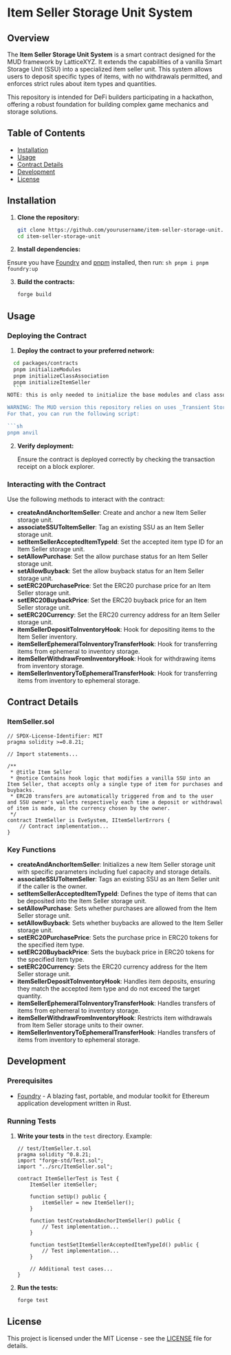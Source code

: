 # Item Seller Storage Unit System

## Overview

The **Item Seller Storage Unit System** is a smart contract designed for the MUD framework by LatticeXYZ. It extends the capabilities of a vanilla Smart Storage Unit (SSU) into a specialized item seller unit. This system allows users to deposit specific types of items, with no withdrawals permitted, and enforces strict rules about item types and quantities.

This repository is intended for DeFi builders participating in a hackathon, offering a robust foundation for building complex game mechanics and storage solutions.

## Table of Contents

- [Installation](#installation)
- [Usage](#usage)
- [Contract Details](#contract-details)
- [Development](#development)
- [License](#license)

## Installation

1. **Clone the repository:**

    ```sh
    git clone https://github.com/yourusername/item-seller-storage-unit.git
    cd item-seller-storage-unit
    ```

2. **Install dependencies:**

  Ensure you have [Foundry](https://github.com/foundry-rs/foundry) and [pnpm](https://pnpm.io/) installed, then run:
    ```sh
    pnpm i
    pnpm foundry:up
    ```

3. **Build the contracts:**

    ```sh
    forge build
    ```

## Usage

### Deploying the Contract

1. **Deploy the contract to your preferred network:**

  ```sh
    cd packages/contracts
    pnpm initializeModules
    pnpm initializeClassAssociation
    pnpm initializeItemSeller
    ```
  NOTE: this is only needed to initialize the base modules and class association once; on our playtest's Testnet, it has probably already been done ! but to test locally, it will be necessary to run those prior to installing the War Module initialization script.

  WARNING: The MUD version this repository relies on uses _Transient Storage_ opcodes. This means that, in order to deploy the contract suite, you *need* to run a local node that has its `evm_version` set to `cancun` or higher.
  For that, you can run the following script:

  ```sh
  pnpm anvil
  ```

2. **Verify deployment:**

    Ensure the contract is deployed correctly by checking the transaction receipt on a block explorer.

### Interacting with the Contract

Use the following methods to interact with the contract:

- **createAndAnchorItemSeller**: Create and anchor a new Item Seller storage unit.
- **associateSSUToItemSeller**: Tag an existing SSU as an Item Seller storage unit.
- **setItemSellerAcceptedItemTypeId**: Set the accepted item type ID for an Item Seller storage unit.
- **setAllowPurchase**: Set the allow purchase status for an Item Seller storage unit.
- **setAllowBuyback**: Set the allow buyback status for an Item Seller storage unit.
- **setERC20PurchasePrice**: Set the ERC20 purchase price for an Item Seller storage unit.
- **setERC20BuybackPrice**: Set the ERC20 buyback price for an Item Seller storage unit.
- **setERC20Currency**: Set the ERC20 currency address for an Item Seller storage unit.
- **itemSellerDepositToInventoryHook**: Hook for depositing items to the Item Seller inventory.
- **itemSellerEphemeralToInventoryTransferHook**: Hook for transferring items from ephemeral to inventory storage.
- **itemSellerWithdrawFromInventoryHook**: Hook for withdrawing items from inventory storage.
- **itemSellerInventoryToEphemeralTransferHook**: Hook for transferring items from inventory to ephemeral storage.

## Contract Details

### ItemSeller.sol

```solidity
// SPDX-License-Identifier: MIT
pragma solidity >=0.8.21;

// Import statements...

/**
 * @title Item Seller
 * @notice Contains hook logic that modifies a vanilla SSU into an Item Seller, that accepts only a single type of item for purchases and buybacks.
 * ERC20 transfers are automatically triggered from and to the user and SSU owner's wallets respectively each time a deposit or withdrawal of item is made, in the currency chosen by the owner.
 */
contract ItemSeller is EveSystem, IItemSellerErrors {
    // Contract implementation...
}
```

### Key Functions

- **createAndAnchorItemSeller**: Initializes a new Item Seller storage unit with specific parameters including fuel capacity and storage details.
- **associateSSUToItemSeller**: Tags an existing SSU as an Item Seller unit if the caller is the owner.
- **setItemSellerAcceptedItemTypeId**: Defines the type of items that can be deposited into the Item Seller storage unit.
- **setAllowPurchase**: Sets whether purchases are allowed from the Item Seller storage unit.
- **setAllowBuyback**: Sets whether buybacks are allowed to the Item Seller storage unit.
- **setERC20PurchasePrice**: Sets the purchase price in ERC20 tokens for the specified item type.
- **setERC20BuybackPrice**: Sets the buyback price in ERC20 tokens for the specified item type.
- **setERC20Currency**: Sets the ERC20 currency address for the Item Seller storage unit.
- **itemSellerDepositToInventoryHook**: Handles item deposits, ensuring they match the accepted item type and do not exceed the target quantity.
- **itemSellerEphemeralToInventoryTransferHook**: Handles transfers of items from ephemeral to inventory storage.
- **itemSellerWithdrawFromInventoryHook**: Restricts item withdrawals from Item Seller storage units to their owner.
- **itemSellerInventoryToEphemeralTransferHook**: Handles transfers of items from inventory to ephemeral storage.

## Development

### Prerequisites

- [Foundry](https://github.com/foundry-rs/foundry) - A blazing fast, portable, and modular toolkit for Ethereum application development written in Rust.

### Running Tests

1. **Write your tests** in the `test` directory. Example:

    ```solidity
    // test/ItemSeller.t.sol
    pragma solidity ^0.8.21;
    import "forge-std/Test.sol";
    import "../src/ItemSeller.sol";

    contract ItemSellerTest is Test {
        ItemSeller itemSeller;

        function setUp() public {
            itemSeller = new ItemSeller();
        }

        function testCreateAndAnchorItemSeller() public {
            // Test implementation...
        }

        function testSetItemSellerAcceptedItemTypeId() public {
            // Test implementation...
        }

        // Additional test cases...
    }
    ```

2. **Run the tests:**

    ```sh
    forge test
    ```

## License

This project is licensed under the MIT License - see the [LICENSE](LICENSE) file for details.